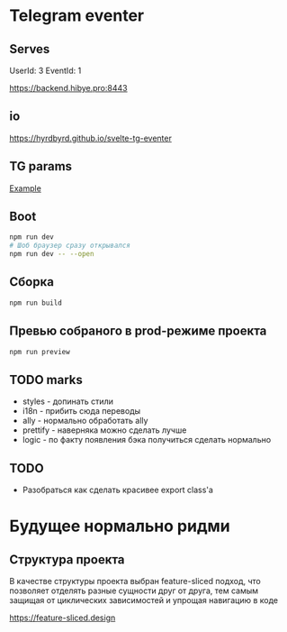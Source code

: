 # Telegram eventer

## Serves

UserId: 3
EventId: 1

https://backend.hibye.pro:8443

## io

https://hyrdbyrd.github.io/svelte-tg-eventer

## TG params

[Example](https://cool-faithful-kangaroo.ngrok-free.app/event/1?eventId=1&userId=1&type=rating&meetingId=1#tgWebAppData=query_id%3DAAFq6iEDAQAAAGrqIQPX1zwl%26user%3D%257B%2522id%2522%253A2200037994%252C%2522first_name%2522%253A%2522Ilya%2522%252C%2522last_name%2522%253A%2522Tester%2522%252C%2522username%2522%253A%2522hyrdbyrd_tester%2522%252C%2522language_code%2522%253A%2522ru%2522%252C%2522allows_write_to_pm%2522%253Atrue%257D%26auth_date%3D1708783403%26hash%3D512d6e4148a2ead2f5f4f03bcc0e97ab09610caa196666bc9d735bba6340d6a5&tgWebAppVersion=7.0&tgWebAppPlatform=tdesktop&tgWebAppThemeParams=%7B%22accent_text_color%22%3A%22%2379e8da%22%2C%22bg_color%22%3A%22%23282e33%22%2C%22button_color%22%3A%22%233fc1b0%22%2C%22button_text_color%22%3A%22%23ffffff%22%2C%22destructive_text_color%22%3A%22%23f57474%22%2C%22header_bg_color%22%3A%22%23282e33%22%2C%22hint_color%22%3A%22%2382868a%22%2C%22link_color%22%3A%22%234be1c3%22%2C%22secondary_bg_color%22%3A%22%23313b43%22%2C%22section_bg_color%22%3A%22%23282e33%22%2C%22section_header_text_color%22%3A%22%234be1c3%22%2C%22subtitle_text_color%22%3A%22%2382868a%22%2C%22text_color%22%3A%22%23f5f5f5%22%7D)

## Boot

```bash
npm run dev
# Шоб браузер сразу открывался
npm run dev -- --open
```

## Сборка

```bash
npm run build
```

## Превью собраного в prod-режиме проекта

```bash
npm run preview
```

## TODO marks

- styles - допинать стили
- i18n - прибить сюда переводы
- ally - нормально обработать ally
- prettify - наверняка можно сделать лучше
- logic - по факту появления бэка получиться сделать нормально

## TODO

- Разобраться как сделать красивее export class'a

# Будущее нормально ридми

## Структура проекта

В качестве структуры проекта выбран feature-sliced подход, что позволяет отделять разные сущности друг от друга, тем самым защищая от циклических зависимостей и упрощая навигацию в коде

https://feature-sliced.design
